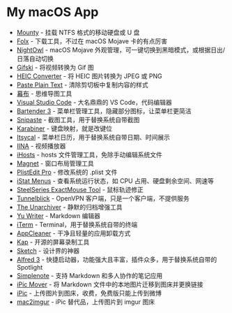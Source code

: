 # My macOS App

- [Mounty](http://enjoygineering.com/mounty/) - 挂载 NTFS 格式的移动硬盘或 U 盘
- [Folx](https://mac.eltima.com/download-manager.html) - 下载工具，不过在 macOS Mojave 卡的有点厉害
- [NightOwl](https://nightowl.kramser.xyz/) - macOS Mojave 外观管理，可一键切换到黑暗模式，或根据日出/日落自动切换
- [Gifski](https://gif.ski/) - 将视频转换为 Gif 图
- [HEIC Converter](https://sindresorhus.com/heic-converter) - 将 HEIC 图片转换为 JPEG 或 PNG
- [Paste Plain Text](https://itunes.apple.com/cn/app/id1407015686) - 清除剪切板中复制内容的样式
- [幕布](https://mubu.com/) - 思维导图工具
- [Visual Studio Code](https://code.visualstudio.com/) - 大名鼎鼎的 VS Code，代码编辑器
- [Bartender 3](https://www.macbartender.com/) - 菜单栏管理工具，隐藏部分图标，让菜单栏更简洁
- [Snipaste](https://www.snipaste.com/) - 截图工具，用于替换系统自带截图
- [Karabiner](https://pqrs.org/osx/karabiner/) - 键盘映射，就是改键位
- [Itsycal](https://www.mowglii.com/itsycal/) - 菜单栏日历，用于替换系统自带日期、时间展示
- [IINA](https://lhc70000.github.io/iina/) - 视频播放器
- [iHosts](https://github.com/toolinbox/iHosts) - hosts 文件管理工具，免除手动编辑系统文件
- [Magnet](http://magnet.crowdcafe.com/) - 窗口布局管理工具
- [PlistEdit Pro](https://www.fatcatsoftware.com/plisteditpro/) - 修改系统的 .plist 文件
- [iStat Menus](https://bjango.com/mac/istatmenus/) - 查看系统运行状态，如 CPU 占用、硬盘剩余空间、网速等
- [SteelSeries ExactMouse Tool](https://cn.steelseries.com/engine) - 鼠标轨迹修正
- [Tunnelblick](https://tunnelblick.net/) - OpenVPN 客户端，只是一个客户端，不提供服务
- [The Unarchiver](https://theunarchiver.com/) - 静默的归档增强工具
- [Yu Writer](https://ivarptr.github.io/yu-writer.site/) - Markdown 编辑器
- [iTerm](https://www.iterm2.com/) - Terminal，用于替换系统自带的终端
- [AppCleaner](https://freemacsoft.net/appcleaner/) - 干净且轻量的应用卸载方式
- [Kap](https://getkap.co/) - 开源的屏幕录制工具
- [Sketch](https://www.sketchapp.com/) - 设计界的神器
- [Alfred 3](https://www.alfredapp.com/) - 快捷启动器，功能强大且丰富，插件众多，用于替换系统自带的 Spotlight
- [Simplenote](https://simplenote.com/) - 支持 Markdown 和多人协作的笔记应用
- [iPic Mover](https://itunes.apple.com/cn/app/id1183822957) - 将 Markdown 文件中的本地图片迁移到图床并更换链接
- [iPic](https://itunes.apple.com/cn/app/id1101244278) - 上传图片到图床，收费，免费版只能上传到微博
- [mac2imgur](https://github.com/mileswd/mac2imgur) - iPic 替代品，上传图片到 imgur 图床

